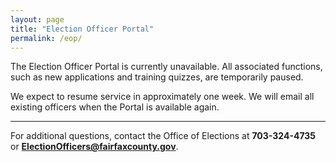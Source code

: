 ```yaml
---
layout: page
title: "Election Officer Portal"
permalink: /eop/
---
```


The Election Officer Portal is currently unavailable. All associated functions, such as new applications and training quizzes, are temporarily paused.

We expect to resume service in approximately one week. We will email all existing officers when the Portal is available again.

---

For additional questions, contact the Office of Elections at **703-324-4735** or **ElectionOfficers@fairfaxcounty.gov**.
